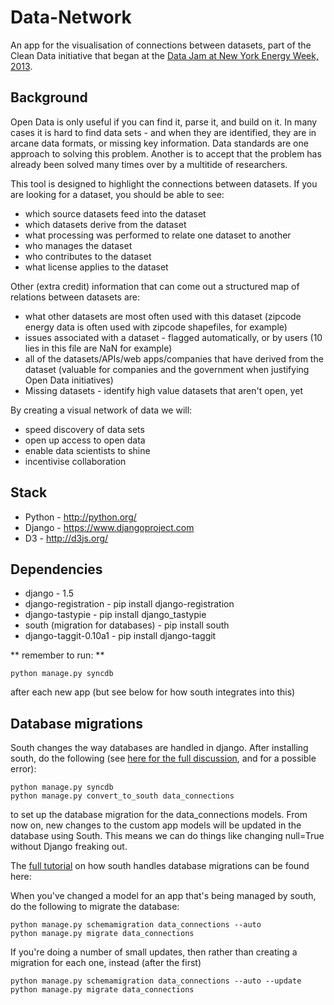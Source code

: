 # Data-Network


An app for the visualisation of connections between datasets, part of the Clean Data initiative that began at the [Data Jam at New York Energy Week, 2013](http://energy.gov/articles/putting-data-work-new-york-energy-week).

## Background

Open Data is only useful if you can find it, parse it, and build on it. In many cases it is hard to find data sets - and when they are identified, they are in arcane data formats, or missing key information. Data standards are one approach to solving this problem. Another is to accept that the problem has already been solved many times over by a multitide of researchers.

This tool is designed to highlight the connections between datasets. If you are looking for a dataset, you should be able to see:

* which source datasets feed into the dataset
* which datasets derive from the dataset
* what processing was performed to relate one dataset to another
* who manages the dataset
* who contributes to the dataset
* what license applies to the dataset

Other (extra credit) information that can come out a structured map of relations between datasets are:

* what other datasets are most often used with this dataset (zipcode energy data is often used with zipcode shapefiles, for example)
* issues associated with a dataset - flagged automatically, or by users (10 lies in this file are NaN for example)
* all of the datasets/APIs/web apps/companies that have derived from the dataset (valuable for companies and the government when justifying Open Data initiatives)
* Missing datasets - identify high value datasets that aren't open, yet

By creating a visual network of data we will:

* speed discovery of data sets
* open up access to open data
* enable data scientists to shine
* incentivise collaboration

## Stack

* Python - http://python.org/
* Django - https://www.djangoproject.com
* D3 - http://d3js.org/

## Dependencies

* django - 1.5
* django-registration - pip install django-registration
* django-tastypie - pip install django_tastypie
* south (migration for databases) - pip install south
* django-taggit-0.10a1 - pip install django-taggit

** remember to run: **

    python manage.py syncdb

after each new app (but see below for how south integrates into this)

## Database migrations
South changes the way databases are handled in django. After installing south, do the following (see [here for the full discussion](http://south.readthedocs.org/en/latest/convertinganapp.html#converting-an-app), and for a possible error):

    python manage.py syncdb
    python manage.py convert_to_south data_connections

to set up the database migration for the data_connections models. From now on, new changes to the custom app models will be updated in the database using South. This means we can do things like changing null=True without Django freaking out.

The [full tutorial](http://south.readthedocs.org/en/latest/tutorial/part1.html) on how south handles database migrations can be found here: 

When you've changed a model for an app that's being managed by south, do the following to migrate the database:

    python manage.py schemamigration data_connections --auto
    python manage.py migrate data_connections

If you're doing a number of small updates, then rather than creating a migration for each one, instead (after the first)

    python manage.py schemamigration data_connections --auto --update
    python manage.py migrate data_connections
